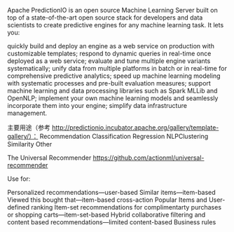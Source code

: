 Apache PredictionIO is an open source Machine Learning Server built on top of a state-of-the-art open source stack for developers and data scientists to create predictive engines for any machine learning task. It lets you:

quickly build and deploy an engine as a web service on production with customizable templates;
respond to dynamic queries in real-time once deployed as a web service;
evaluate and tune multiple engine variants systematically;
unify data from multiple platforms in batch or in real-time for comprehensive predictive analytics;
speed up machine learning modeling with systematic processes and pre-built evaluation measures;
support machine learning and data processing libraries such as Spark MLLib and OpenNLP;
implement your own machine learning models and seamlessly incorporate them into your engine;
simplify data infrastructure management.

主要用途（参考 http://predictionio.incubator.apache.org/gallery/template-gallery/）：
Recommendation 
Classification
Regression
NLPClustering
Similarity
Other

The Universal Recommender https://github.com/actionml/universal-recommender

Use for:

Personalized recommendations—user-based
Similar items—item-based
Viewed this bought that—item-based cross-action
Popular Items and User-defined ranking
Item-set recommendations for complimentarty purchases or shopping carts—item-set-based
Hybrid collaborative filtering and content based recommendations—limited content-based Business rules